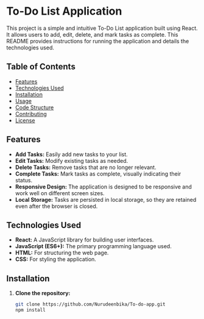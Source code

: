 # To-Do List Application

This project is a simple and intuitive To-Do List application built using React.  It allows users to add, edit, delete, and mark tasks as complete.  This README provides instructions for running the application and details the technologies used.

## Table of Contents

- [Features](#features)
- [Technologies Used](#technologies-used)
- [Installation](#installation)
- [Usage](#usage)
- [Code Structure](#code-structure)
- [Contributing](#contributing)
- [License](#license)

## Features

- **Add Tasks:**  Easily add new tasks to your list.
- **Edit Tasks:** Modify existing tasks as needed.
- **Delete Tasks:** Remove tasks that are no longer relevant.
- **Complete Tasks:** Mark tasks as complete, visually indicating their status.
- **Responsive Design:**  The application is designed to be responsive and work well on different screen sizes.
- **Local Storage:** Tasks are persisted in local storage, so they are retained even after the browser is closed.

## Technologies Used

- **React:**  A JavaScript library for building user interfaces.
- **JavaScript (ES6+):**  The primary programming language used.
- **HTML:**  For structuring the web page.
- **CSS:** For styling the application.

## Installation

1. **Clone the repository:**
   ```bash
   git clone https://github.com/Nurudeenbika/To-do-app.git
   npm install